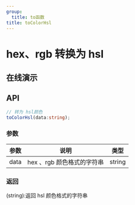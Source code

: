 ```yaml
---
group:
  title: to函数
title: toColorHsl
---
```


# hex、rgb 转换为 hsl

## 在线演示

<code src="./toColorHsl"></code>

## API

```typescript
// 转为 hsl颜色
toColorHsl(data:string);
```

### 参数

| 参数 | 说明                       | 类型   |
| ---- | -------------------------- | ------ |
| data | hex 、rgb 颜色格式的字符串 | string |

### 返回

(string):返回 hsl 颜色格式的字符串
